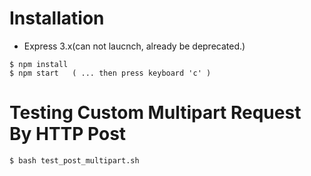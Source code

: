 # Installation

- Express 3.x(can not laucnch, already be deprecated.)

~~~
$ npm install
$ npm start   ( ... then press keyboard 'c' )
~~~

# Testing Custom Multipart Request By HTTP Post
~~~
$ bash test_post_multipart.sh
~~~
